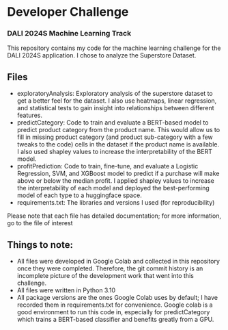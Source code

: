 # Developer Challenge
### DALI 2024S Machine Learning Track

This repository contains my code for the machine learning challenge for the
DALI 2024S application.  I chose to analyze the Superstore Dataset.

## Files
- exploratoryAnalysis: Exploratory analysis of the superstore dataset to get a better feel for the dataset.  I also use heatmaps, linear regression, and statistical tests to gain insight into relationships between different features.
- predictCategory: Code to train and evaluate a BERT-based model to predict product category from the product name. This would allow us to fill in missing product category (and product sub-category with a few tweaks to the code) cells in the dataset if the product name is available.  I also used shapley values to increase the interpretability of the BERT model.
- profitPrediction: Code to train, fine-tune, and evaluate a Logistic Regression, SVM, and XGBoost model to predict if a purchase will make above or below the median profit.  I applied shapley values to increase the interpretability of each model and deployed the best-performing model of each type to a huggingface space.
- requirements.txt: The libraries and versions I used (for reproducibility)

Please note that each file has detailed documentation; for more information, go to the file of interest

## Things to note:
- All files were developed in Google Colab and collected in this repository once they were completed.  Therefore, the git commit history is an incomplete picture of the development work that went into this challenge.
- All files were written in Python 3.10
- All package versions are the ones Google Colab uses by default; I have recorded them in requirements.txt for convenience.  Google colab is a good environment to run this code in, especially for predictCategory which trains a BERT-based classifier and benefits greatly from a GPU.
